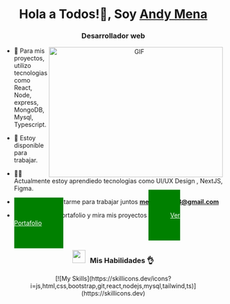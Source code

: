 
<h1 align="center">Hola a Todos!👋, Soy <a href="https://portafolio-nextjs-beta.vercel.app/" target="blank">
Andy Mena</a></h1>
<h3 align="center">Desarrollador web</h3>



<a target="_blank" align="center">
  <img align="right" top="500" height="300" width="400" alt="GIF" src="https://media3.giphy.com/media/v1.Y2lkPTc5MGI3NjExMWNuMTYzaWhkODgzcnQ2dmRlbWUxY3pxaHB4b2k4dmV0dWp0NjZ1aiZlcD12MV9pbnRlcm5hbF9naWZfYnlfaWQmY3Q9Zw/jfF6mIPumEzN9QW0kL/giphy.gif">
</a>

- 🌱 Para mis proyectos, utilizo tecnologias como React, Node, express, MongoDB, Mysql, Typescript.

- 🤝 Estoy disponible para trabajar.

- 🧑‍💻  Actualmente estoy aprendiedo tecnologias como  UI/UX Design , NextJS, Figma.

- 📧 Puedes Contactarme para trabajar juntos **menaandy198@gmail.com**

- 🌐 Accede a mi portafolio y mira mis proyectos <a href="https://portafolio-nextjs-beta.vercel.app/" style="padding: 50px; background-color: green; color: white;" target="blank">Ver Portafolio</a>
<br/>
<h3 align="center" > <img src="https://media.giphy.com/media/iY8CRBdQXODJSCERIr/giphy.gif" width="30" height="30" style="margin-right: 10px;">Mis Habilidades 👌</h3>

<p align="center">
  [![My Skills](https://skillicons.dev/icons?i=js,html,css,bootstrap,git,react,nodejs,mysql,tailwind,ts)](https://skillicons.dev)       
</p>

